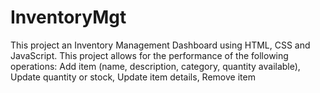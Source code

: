 # InventoryMgt
This project an Inventory Management Dashboard using HTML, CSS and JavaScript. This project allows for the performance of the following operations: Add item (name, description, category, quantity available), Update quantity or stock, Update item details, Remove item

